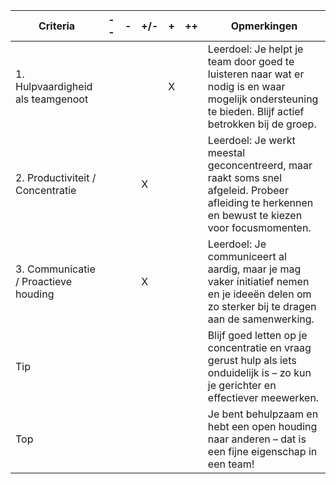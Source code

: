 | **Criteria**                         | **--** | **-** | +/- | +   | ++  | **Opmerkingen**                                                                       |
| ------------------------------------ | ------ | ----- | --- | --- | --- | ------------------------------------------------------------------------------------- |
| 1. Hulpvaardigheid als teamgenoot | | | | X | | Leerdoel: Je helpt je team door goed te luisteren naar wat er nodig is en waar mogelijk ondersteuning te bieden. Blijf actief betrokken bij de groep. |
| 2. Productiviteit / Concentratie | | | X | | | Leerdoel: Je werkt meestal geconcentreerd, maar raakt soms snel afgeleid. Probeer afleiding te herkennen en bewust te kiezen voor focusmomenten. |
| 3. Communicatie / Proactieve houding | | | X | | | Leerdoel: Je communiceert al aardig, maar je mag vaker initiatief nemen en je ideeën delen om zo sterker bij te dragen aan de samenwerking. |
| Tip | | | | | | Blijf goed letten op je concentratie en vraag gerust hulp als iets onduidelijk is – zo kun je gerichter en effectiever meewerken. |
| Top | | | | | | Je bent behulpzaam en hebt een open houding naar anderen – dat is een fijne eigenschap in een team! |